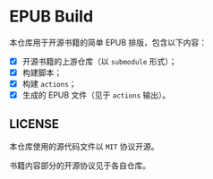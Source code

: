# EPUB Build

本仓库用于开源书籍的简单 EPUB 排版，包含以下内容：

- [x] 开源书籍的上游仓库（以 `submodule` 形式）；
- [x] 构建脚本；
- [x] 构建 `actions`；
- [x] 生成的 EPUB 文件（见于 `actions` 输出）。

## LICENSE

本仓库使用的源代码文件以 `MIT` 协议开源。

书籍内容部分的开源协议见于各自仓库。
